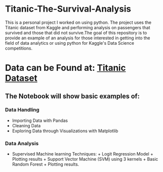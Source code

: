 # Titanic-The-Survival-Analysis
This is a personal project I worked on using python. The project uses the Titanic dataset from Kaggle and performing analysis on passengers that survived and those that did not survive.The goal of this repository is to provide an example of an analysis for those interested in getting into the field of data analytics or using python for Kaggle's Data Science competitions.
# Data can be Found at: [Titanic Dataset](D:\saloni\saloni\titanic_train.csv)

## The Notebook will show basic examples of:
### Data Handling
  - Importing Data with Pandas
  - Cleaning Data
  - Exploring Data through Visualizations with Matplotlib

### Data Analysis
  - Supervised Machine learning Techniques: + Logit Regression Model + Plotting results + Support Vector Machine (SVM) using 3 kernels + Basic Random Forest + Plotting results.


  
